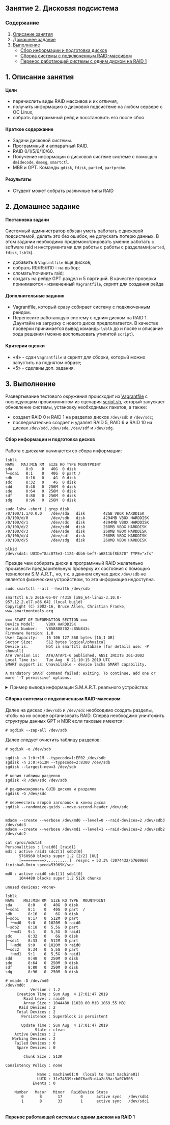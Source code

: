 ## Занятие 2. Дисковая подсистема

### Содержание
1. [Описание занятия](#description)  
2. [Домашнее задание](#homework)  
3. [Выполнение](#exec)
   - [Сбор информации и подготовка дисков](#intro)
   - [Сборка системы с подключенным RAID-массивом](#exec1)  
   - [Перенос работающей системы с одним диском на RAID 1](#exec2)  

## 1. Описание занятия <a name="description"></a>
#### Цели
- перечислить виды RAID массивов и их отличия,  
- получить информацию о дисковой подсистеме на любом сервере с ОС Linux,  
- собрать программный рейд и восстановить его после сбоя  

#### Краткое содержание  
- Задачи дисковой системы.  
- Программный и аппаратный RAID.  
- RAID 0/1/5/6/10/60.  
- Получение информации о дисковой системе системе с помощью `dmidecode`, `dmesg`, `smartctl`.  
- MBR и GPT. Команды `gdisk`, `fdisk`, `parted`, `partprobe`.

#### Результаты  
- Студент может собрать различные типы RAID

## 2. Домашнее задание  <a name="homework"></a>
#### Постановка задачи  
Системный администратор обязан уметь работать с дисковой подсистемой, делать это без ошибок, не допускать потерю данных. В этом задании необходимо продемонстрировать умение работать с software raid и инструментами для работы с работы с разделами(`parted`, `fdisk`, `lsblk`).
- добавить в `Vagrantfile` еще дисков;  
- собрать R0/R5/R10 - на выбор;  
- сломать/починить raid;  
- создать на рейде GPT раздел и 5 партиций.
В качестве проверки принимаются - измененный `Vagrantfile`, скрипт для создания рейда  
#### Дополнительные задания  
- Vagrantfile, который сразу собирает систему с подключенным рейдом.  
- Перенесите работающую систему с одним диском на RAID 1. Даунтайм на загрузку с нового диска предполагается. В качестве проверки принимается вывод команды `lsblk` до и после и описание хода решения (можно воспользовать утилитой `script`).  
#### Критерии оценки  
- &laquo;4&raquo; - сдан `Vagrantfile` и скрипт для сборки, который можно запустить на поднятом образе;  
- &laquo;5&raquo; - сделаны доп. задания.

## 3. Выполнение <a name="exec"></a>  
Развертывание тестового окружения происходит из [Vagrantfile](https://github.com/che-a/OTUS_LinuxAdministrator/blob/master/lesson_02/Vagrantfile) с последующим провижинингом из сценария [script.sh](https://github.com/che-a/OTUS_LinuxAdministrator/blob/master/lesson_02/script.sh), который запускает обновление системы, установку необходимых пакетов, а также:  
- создает RAID 0 и RAID 1 на разделах дисков `/dev/sdb` и `/dev/sdc`;  
- последовательно создает и удаляет RAID 5, RAID 6 и RAID 10 на дисках `/dev/sdd`, `/dev/sde`, `/dev/sdf` и `/dev/sdg`.  

#### Сбор информации и подготовка дисков  <a name="intro"></a>  
Работа с дисками начинается со сбора информации:
```console
lsblk
NAME   MAJ:MIN RM  SIZE RO TYPE MOUNTPOINT
sda      8:0    0   40G  0 disk 
└─sda1   8:1    0   40G  0 part /
sdb      8:16   0    4G  0 disk 
sdc      8:32   0    4G  0 disk 
sdd      8:48   0  256M  0 disk 
sde      8:64   0  256M  0 disk 
sdf      8:80   0  256M  0 disk 
sdg      8:96   0  256M  0 disk 
```
```console
sudo lshw -short | grep disk
/0/100/1.1/0.0.0    /dev/sda   disk        42GB VBOX HARDDISK
/0/100/d/0          /dev/sdb   disk        4294MB VBOX HARDDISK
/0/100/d/1          /dev/sdc   disk        4294MB VBOX HARDDISK
/0/100/d/2          /dev/sdd   disk        268MB VBOX HARDDISK
/0/100/d/3          /dev/sde   disk        268MB VBOX HARDDISK
/0/100/d/4          /dev/sdf   disk        268MB VBOX HARDDISK
/0/100/d/5          /dev/sdg   disk        268MB VBOX HARDDISK
```
```console
blkid 
/dev/sda1: UUID="8ac075e3-1124-4bb6-bef7-a6811bf8b870" TYPE="xfs"
```
Прежде чем собирать диски в программный RAID желательно произвести предварительную проверку их состояния с помощью технологии S.M.A.R.T., но, т.к. в данном случае диск `/dev/sdb` не является физическим устройством, то эта информация недоступна.
```console
sudo smartctl --all --health /dev/sdb

smartctl 6.5 2016-05-07 r4318 [x86_64-linux-3.10.0-957.12.2.el7.x86_64] (local build)
Copyright (C) 2002-16, Bruce Allen, Christian Franke, www.smartmontools.org

=== START OF INFORMATION SECTION ===
Device Model:     VBOX HARDDISK
Serial Number:    VB58808702-c85b843c
Firmware Version: 1.0
User Capacity:    16 106 127 360 bytes [16,1 GB]
Sector Size:      512 bytes logical/physical
Device is:        Not in smartctl database [for details use: -P showall]
ATA Version is:   ATA/ATAPI-6 published, ANSI INCITS 361-2002
Local Time is:    Tue Aug  6 21:10:15 2019 UTC
SMART support is: Unavailable - device lacks SMART capability.

A mandatory SMART command failed: exiting. To continue, add one or more '-T permissive' options.
```
<details>
   <summary>Пример вывода информации S.M.A.R.T. реального устройства:</summary>

```console
smartctl 6.6 2017-11-05 r4594 [x86_64-linux-4.19.0-5-amd64] (local build)
Copyright (C) 2002-17, Bruce Allen, Christian Franke, www.smartmontools.org

=== START OF INFORMATION SECTION ===
Model Family:     Western Digital Red
Device Model:     WDC WD10EFRX-68PJCN0
Serial Number:    WD-WCC4JJLTTXEV
LU WWN Device Id: 5 0014ee 2b569345d
Firmware Version: 82.00A82
User Capacity:    1 000 203 804 160 bytes [1,00 TB]
Sector Sizes:     512 bytes logical, 4096 bytes physical
Rotation Rate:    5400 rpm
Device is:        In smartctl database [for details use: -P show]
ATA Version is:   ACS-2 (minor revision not indicated)
SATA Version is:  SATA 3.0, 6.0 Gb/s (current: 6.0 Gb/s)
Local Time is:    Wed Aug  7 00:33:38 2019 MSK
SMART support is: Available - device has SMART capability.
SMART support is: Enabled

=== START OF READ SMART DATA SECTION ===
SMART overall-health self-assessment test result: PASSED

General SMART Values:
Offline data collection status:  (0x00)	Offline data collection activity
					was never started.
					Auto Offline Data Collection: Disabled.
Self-test execution status:      (   0)	The previous self-test routine completed
					without error or no self-test has ever
					been run.
Total time to complete Offline
data collection: 		(13800) seconds.
Offline data collection
capabilities: 			 (0x7b) SMART execute Offline immediate.
					Auto Offline data collection on/off support.
					Suspend Offline collection upon new
					command.
					Offline surface scan supported.
					Self-test supported.
					Conveyance Self-test supported.
					Selective Self-test supported.
SMART capabilities:            (0x0003)	Saves SMART data before entering
					power-saving mode.
					Supports SMART auto save timer.
Error logging capability:        (0x01)	Error logging supported.
					General Purpose Logging supported.
Short self-test routine
recommended polling time: 	 (   2) minutes.
Extended self-test routine
recommended polling time: 	 ( 157) minutes.
Conveyance self-test routine
recommended polling time: 	 (   5) minutes.
SCT capabilities: 	       (0x303d)	SCT Status supported.
					SCT Error Recovery Control supported.
					SCT Feature Control supported.
					SCT Data Table supported.

SMART Attributes Data Structure revision number: 16
Vendor Specific SMART Attributes with Thresholds:
ID# ATTRIBUTE_NAME          FLAG     VALUE WORST THRESH TYPE      UPDATED  WHEN_FAILED RAW_VALUE
  1 Raw_Read_Error_Rate     0x002f   200   200   051    Pre-fail  Always       -       2
  3 Spin_Up_Time            0x0027   138   132   021    Pre-fail  Always       -       4066
  4 Start_Stop_Count        0x0032   100   100   000    Old_age   Always       -       699
  5 Reallocated_Sector_Ct   0x0033   200   200   140    Pre-fail  Always       -       0
  7 Seek_Error_Rate         0x002e   200   200   000    Old_age   Always       -       0
  9 Power_On_Hours          0x0032   093   093   000    Old_age   Always       -       5286
 10 Spin_Retry_Count        0x0032   100   100   000    Old_age   Always       -       0
 11 Calibration_Retry_Count 0x0032   100   100   000    Old_age   Always       -       0
 12 Power_Cycle_Count       0x0032   100   100   000    Old_age   Always       -       699
192 Power-Off_Retract_Count 0x0032   200   200   000    Old_age   Always       -       177
193 Load_Cycle_Count        0x0032   199   199   000    Old_age   Always       -       3802
194 Temperature_Celsius     0x0022   111   101   000    Old_age   Always       -       32
196 Reallocated_Event_Count 0x0032   200   200   000    Old_age   Always       -       0
197 Current_Pending_Sector  0x0032   200   200   000    Old_age   Always       -       0
198 Offline_Uncorrectable   0x0030   100   253   000    Old_age   Offline      -       0
199 UDMA_CRC_Error_Count    0x0032   200   200   000    Old_age   Always       -       1
200 Multi_Zone_Error_Rate   0x0008   100   253   000    Old_age   Offline      -       0

SMART Error Log Version: 1
No Errors Logged

SMART Self-test log structure revision number 1
Num  Test_Description    Status                  Remaining  LifeTime(hours)  LBA_of_first_error
# 1  Short offline       Completed without error       00%        36         -

SMART Selective self-test log data structure revision number 1
 SPAN  MIN_LBA  MAX_LBA  CURRENT_TEST_STATUS
    1        0        0  Not_testing
    2        0        0  Not_testing
    3        0        0  Not_testing
    4        0        0  Not_testing
    5        0        0  Not_testing
Selective self-test flags (0x0):
  After scanning selected spans, do NOT read-scan remainder of disk.
If Selective self-test is pending on power-up, resume after 0 minute delay.

```
</details>

#### Сборка системы с подключенным RAID-массивом <a name="exec1"></a>
Далее на дисках `/dev/sdb` и `/dev/sdc` необходимо создать разделы, чтобы на их основе организовать RAID.
Сперва необходимо уничтожить структуры данных GPT и MBR если таковые имеются:
```console
# sgdisk --zap-all /dev/sdb
```
Далее следует очистить таблицу разделов:
```console
# sgdisk -o /dev/sdb
```
```console
sgdisk -n 1:0:+1M --typecode=1:EF02 /dev/sdb
sgdisk -n 2:0:+512M --typecode=2:8300 /dev/sdb
sgdisk --largest-new=3 /dev/sdb

# копия таблицы разделов
sgdisk -R /dev/sdc /dev/sdb

# рандомизировать GUID дисков и разделов
sgdisk -G /dev/sdc

# переместить второй заголовок в конец диска
sgdisk --randomize-guids --move-second-header /dev/sdc
```
```console

```

```console
mdadm --create --verbose /dev/md0 --level=0 --raid-devices=2 /dev/sdb3 /dev/sdc3
mdadm --create --verbose /dev/md1 --level=1 --raid-devices=2 /dev/sdb2 /dev/sdc2
```
```console
cat /proc/mdstat
Personalities : [raid0] [raid1]
md1 : active raid1 sdc2[1] sdb2[0]
      5760960 blocks super 1.2 [2/2] [UU]
      [==========>..........]  resync = 53.3% (3074432/5760960) finish=0.8min speed=53969K/sec

md0 : active raid0 sdc1[1] sdb1[0]
      1044480 blocks super 1.2 512k chunks

unused devices: <none>
```
```console
lsblk
NAME    MAJ:MIN RM  SIZE RO TYPE  MOUNTPOINT
sda       8:0    0   40G  0 disk
└─sda1    8:1    0   40G  0 part  /
sdb       8:16   0    6G  0 disk
├─sdb1    8:17   0  512M  0 part
│ └─md0   9:0    0 1020M  0 raid0
└─sdb2    8:18   0  5,5G  0 part
  └─md1   9:1    0  5,5G  0 raid1
sdc       8:32   0    6G  0 disk
├─sdc1    8:33   0  512M  0 part
│ └─md0   9:0    0 1020M  0 raid0
└─sdc2    8:34   0  5,5G  0 part
  └─md1   9:1    0  5,5G  0 raid1
sdd       8:48   0  250M  0 disk
sde       8:64   0  250M  0 disk
sdf       8:80   0  250M  0 disk
sdg       8:96   0  250M  0 disk
```
```console
# mdadm -D /dev/md0
/dev/md0:
           Version : 1.2
     Creation Time : Sun Aug  4 17:01:47 2019
        Raid Level : raid0
        Array Size : 1044480 (1020.00 MiB 1069.55 MB)
      Raid Devices : 2
     Total Devices : 2
       Persistence : Superblock is persistent

       Update Time : Sun Aug  4 17:01:47 2019
             State : clean
    Active Devices : 2
   Working Devices : 2
    Failed Devices : 0
     Spare Devices : 0

        Chunk Size : 512K

Consistency Policy : none

              Name : machine01:0  (local to host machine01)
              UUID : 31e74539:cb076ad3:d4a2c89a:3a07b503
            Events : 0

    Number   Major   Minor   RaidDevice State
       0       8       17        0      active sync   /dev/sdb1
       1       8       33        1      active sync   /dev/sdc1
```
```console
```

#### Перенос работающей системы с одним диском на RAID 1 <a name="exec2"></a>
